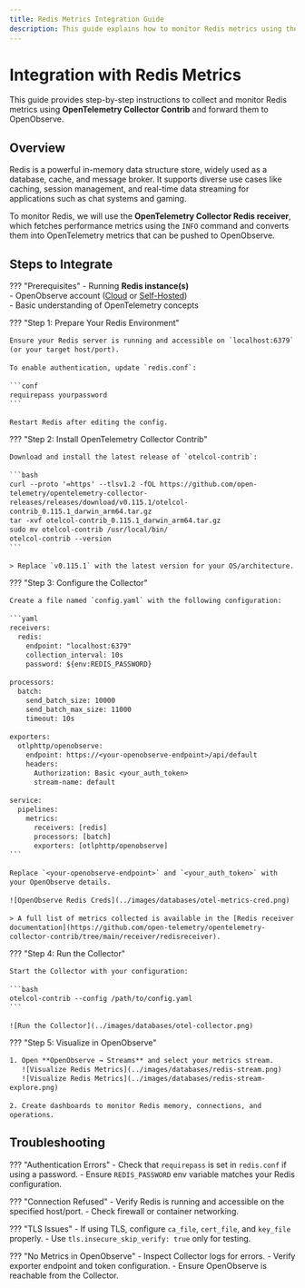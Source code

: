 ```yaml
---
title: Redis Metrics Integration Guide
description: This guide explains how to monitor Redis metrics using the OpenTelemetry Collector with the Redis receiver, and forward them to OpenObserve for visualization and analysis.
---
```


# Integration with Redis Metrics

This guide provides step-by-step instructions to collect and monitor Redis metrics using **OpenTelemetry Collector Contrib** and forward them to OpenObserve.

## Overview

Redis is a powerful in-memory data structure store, widely used as a database, cache, and message broker. It supports diverse use cases like caching, session management, and real-time data streaming for applications such as chat systems and gaming.

To monitor Redis, we will use the **OpenTelemetry Collector Redis receiver**, which fetches performance metrics using the `INFO` command and converts them into OpenTelemetry metrics that can be pushed to OpenObserve.

## Steps to Integrate

??? "Prerequisites"
    - Running **Redis instance(s)**  
    - OpenObserve account ([Cloud](https://cloud.openobserve.ai/web/) or [Self-Hosted](../../../quickstart/#self-hosted-installation))  
    - Basic understanding of OpenTelemetry concepts  

??? "Step 1: Prepare Your Redis Environment"

    Ensure your Redis server is running and accessible on `localhost:6379` (or your target host/port).

    To enable authentication, update `redis.conf`:

    ```conf
    requirepass yourpassword
    ```

    Restart Redis after editing the config.

??? "Step 2: Install OpenTelemetry Collector Contrib"

    Download and install the latest release of `otelcol-contrib`:

    ```bash
    curl --proto '=https' --tlsv1.2 -fOL https://github.com/open-telemetry/opentelemetry-collector-releases/releases/download/v0.115.1/otelcol-contrib_0.115.1_darwin_arm64.tar.gz
    tar -xvf otelcol-contrib_0.115.1_darwin_arm64.tar.gz
    sudo mv otelcol-contrib /usr/local/bin/
    otelcol-contrib --version
    ```

    > Replace `v0.115.1` with the latest version for your OS/architecture.

??? "Step 3: Configure the Collector"

    Create a file named `config.yaml` with the following configuration:

    ```yaml
    receivers:
      redis:
        endpoint: "localhost:6379"
        collection_interval: 10s
        password: ${env:REDIS_PASSWORD}

    processors:
      batch:
        send_batch_size: 10000
        send_batch_max_size: 11000
        timeout: 10s

    exporters:
      otlphttp/openobserve:
        endpoint: https://<your-openobserve-endpoint>/api/default
        headers:
          Authorization: Basic <your_auth_token>
          stream-name: default

    service:
      pipelines:
        metrics:
          receivers: [redis]
          processors: [batch]
          exporters: [otlphttp/openobserve]
    ```

    Replace `<your-openobserve-endpoint>` and `<your_auth_token>` with your OpenObserve details.

    ![OpenObserve Redis Creds](../images/databases/otel-metrics-cred.png)

    > A full list of metrics collected is available in the [Redis receiver documentation](https://github.com/open-telemetry/opentelemetry-collector-contrib/tree/main/receiver/redisreceiver).

??? "Step 4: Run the Collector"

    Start the Collector with your configuration:

    ```bash
    otelcol-contrib --config /path/to/config.yaml
    ```

    ![Run the Collector](../images/databases/otel-collector.png)

??? "Step 5: Visualize in OpenObserve"

    1. Open **OpenObserve → Streams** and select your metrics stream.  
       ![Visualize Redis Metrics](../images/databases/redis-stream.png)  
       ![Visualize Redis Metrics](../images/databases/redis-stream-explore.png)  

    2. Create dashboards to monitor Redis memory, connections, and operations.

## Troubleshooting

??? "Authentication Errors"
    - Check that `requirepass` is set in `redis.conf` if using a password.
    - Ensure `REDIS_PASSWORD` env variable matches your Redis configuration.

??? "Connection Refused"
    - Verify Redis is running and accessible on the specified host/port.
    - Check firewall or container networking.

??? "TLS Issues"
    - If using TLS, configure `ca_file`, `cert_file`, and `key_file` properly.
    - Use `tls.insecure_skip_verify: true` only for testing.

??? "No Metrics in OpenObserve"
    - Inspect Collector logs for errors.
    - Verify exporter endpoint and token configuration.
    - Ensure OpenObserve is reachable from the Collector.
